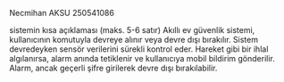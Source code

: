 Necmihan AKSU
250541086

sistemin kısa açıklaması (maks. 5-6 satır)
Akıllı ev güvenlik sistemi, kullanıcının komutuyla devreye alınır veya devre dışı bırakılır. Sistem devredeyken sensör verilerini sürekli kontrol eder. Hareket gibi bir ihlal algılanırsa, alarm anında tetiklenir ve kullanıcıya mobil bildirim gönderilir. Alarm, ancak geçerli şifre girilerek devre dışı bırakılabilir.



